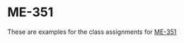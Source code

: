 # ME-351
These are examples for the class assignments for [ME-351](https://ecampus.oregonstate.edu/soc/ecatalog/ecoursedetail.htm?subject=ME&coursenumber=351&termcode=ALL)
